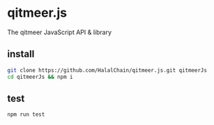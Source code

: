 # qitmeer.js
The qitmeer JavaScript API &amp; library


## install

```bash
git clone https://github.com/HalalChain/qitmeer.js.git qitmeerJs
cd qitmeerJs && npm i
```

## test

```bash
npm run test
```

